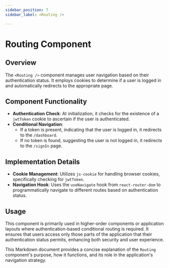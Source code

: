 ```yaml
---
sidebar_position: 7
sidebar_label: <Routing />

---
```


# Routing Component
## Overview
The `<Routing />` component manages user navigation based on their authentication status. It employs cookies to determine if a user is logged in and automatically redirects to the appropriate page.

## Component Functionality
- **Authentication Check**: At initialization, it checks for the existence of a `jwtToken` cookie to ascertain if the user is authenticated.
- **Conditional Navigation**: 
  - If a token is present, indicating that the user is logged in, it redirects to the `/dashboard`.
  - If no token is found, suggesting the user is not logged in, it redirects to the `/signIn` page.

## Implementation Details
- **Cookie Management**: Utilizes `js-cookie` for handling browser cookies, specifically checking for `jwtToken`.
- **Navigation Hook**: Uses the `useNavigate` hook from `react-router-dom` to programmatically navigate to different routes based on authentication status.

## Usage
This component is primarily used in higher-order components or application layouts where authentication-based conditional routing is required. It ensures that users access only those parts of the application that their authentication status permits, enhancing both security and user experience.

This Markdown document provides a concise explanation of the `Routing` component's purpose, how it functions, and its role in the application's navigation strategy.
